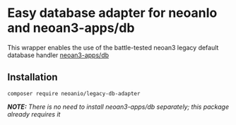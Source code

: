# Easy database adapter for neoanIo and neoan3-apps/db

This wrapper enables the use of the battle-tested neoan3 
legacy default database handler [neoan3-apps/db](https://packagist.org/packages/neoan3-apps/db) 

## Installation
`composer require neoanio/legacy-db-adapter`

_**NOTE:** There is no need to install neoan3-apps/db separately; this package already requires it_ 